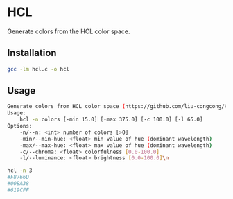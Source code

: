 # HCL

Generate colors from the HCL color space.

## Installation

```bash
gcc -lm hcl.c -o hcl
```

## Usage

```bash
Generate colors from HCL color space (https://github.com/liu-congcong/HCL)
Usage:
    hcl -n colors [-min 15.0] [-max 375.0] [-c 100.0] [-l 65.0]
Options:
    -n/--n: <int> number of colors [>0]
    -min/--min-hue: <float> min value of hue (dominant wavelength)
    -max/--max-hue: <float> max value of hue (dominant wavelength)
    -c/--chroma: <float> colorfulness [0.0-100.0]
    -l/--luminance: <float> brightness [0.0-100.0]\n
```

```bash
hcl -n 3
#F8766D
#00BA38
#619CFF
```

